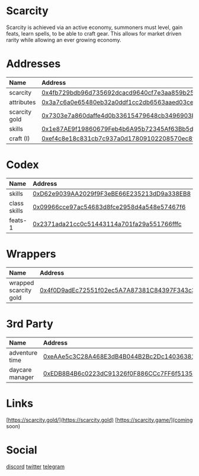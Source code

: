 # Scarcity
Scarcity is achieved via an active economy, summoners must level, gain feats, learn spells, to be able to craft gear. This allows for market driven rarity while allowing an ever growing economy.

# Addresses

| Name | Address |
| :--- | :--- |
| scarcity | [0x4fb729bdb96d735692dcacd9640cf7e3aa859b25](https://polygonscan.com/address/0x4fb729bdb96d735692dcacd9640cf7e3aa859b25) |
| attributes | [0x3a7c6a0e65480eb32a0ddf1cc2db6563aaed03ce](https://polygonscan.com/address/0x3a7c6a0e65480eb32a0ddf1cc2db6563aaed03ce) |
| scarcity gold | [0x7303e7a860daffe4d0b33615479648cb3496903b](https://polygonscan.com/address/0x7303e7a860daffe4d0b33615479648cb3496903b) |
| skills | [0x1e87AE9f19860679Feb4b6A95b72345Af63Bb5d1](https://polygonscan.com/address/0x1e87AE9f19860679Feb4b6A95b72345Af63Bb5d1) |
| craft (I) | [0xef4c8e18c831cb7c937a0d17809102208570ec8f](https://polygonscan.com/address/0xef4c8e18c831cb7c937a0d17809102208570ec8f) |

# Codex

| Name | Address |
| :--- | :--- |
| skills | [0xD62e9039AA2029f9F3eBE66E235213dD9a338EB8](https://polygonscan.com/address/0xd62e9039aa2029f9f3ebe66e235213dd9a338eb8) |
| class skills | [0x09966cce97ac54683d8fce2958d4a548e57467f6](https://polygonscan.com/address/0x09966cce97ac54683d8fce2958d4a548e57467f6) |
| feats-1 | [0x2371ada21cc0c51443114a701fa29a551766fffc](https://polygonscan.com/address/0x2371ada21cc0c51443114a701fa29a551766fffc) |

# Wrappers

| Name | Address |
| :--- | :--- |
| wrapped scarcity gold| [0x4f0D9adEc72551f02ec5A7A87381C84397F343c3](https://polygonscan.com/address/0x4f0D9adEc72551f02ec5A7A87381C84397F343c3) |

# 3rd Party

| Name | Address |
| :--- | :--- |
| adventure time | [0xeAAe5c3C28A468E3dB4B044B2Bc2Dc1403638163](https://polygonscan.com/address/0xeAAe5c3C28A468E3dB4B044B2Bc2Dc1403638163) |
| daycare manager | [0xEDB8B4B6c0223dC91326f0F886CCc7FF6f5135a3](https://polygonscan.com/address/0xEDB8B4B6c0223dC91326f0F886CCc7FF6f5135a3) |

# Links

[https://scarcity.gold/](https://scarcity.gold)
[https://scarcity.game/](coming soon)

# Social

[discord](https://discord.gg/eS2MxydA)
[twitter](https://twitter.com/scarcitygold)
[telegram](https://t.me/scarcitygold)

